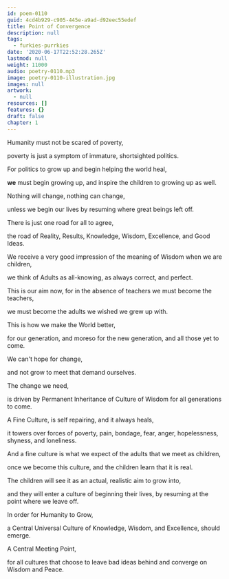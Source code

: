 ```yaml
---
id: poem-0110
guid: 4cd4b929-c905-445e-a9ad-d92eec55edef
title: Point of Convergence
description: null
tags:
  - furkies-purrkies
date: '2020-06-17T22:52:28.265Z'
lastmod: null
weight: 11000
audio: poetry-0110.mp3
image: poetry-0110-illustration.jpg
images: null
artwork:
  - null
resources: []
features: {}
draft: false
chapter: 1
---
```


Humanity must not be scared of poverty,

poverty is just a symptom of immature, shortsighted politics.

For politics to grow up and begin helping the world heal,

**we** must begin growing up, and inspire the children to growing up as well.

Nothing will change, nothing can change,

unless we begin our lives by resuming where great beings left off.

There is just one road for all to agree,

the road of Reality, Results, Knowledge, Wisdom, Excellence, and Good Ideas.

We receive a very good impression of the meaning of Wisdom when we are children,

we think of Adults as all-knowing, as always correct, and perfect.

This is our aim now, for in the absence of teachers we must become the teachers,

we must become the adults we wished we grew up with.

This is how we make the World better,

for our generation, and moreso for the new generation, and all those yet to come.

We can't hope for change,

and not grow to meet that demand ourselves.

The change we need,

is driven by Permanent Inheritance of Culture of Wisdom for all generations to come.

A Fine Culture, is self repairing, and it always heals,

it towers over forces of poverty, pain, bondage, fear, anger, hopelessness, shyness, and loneliness.

And a fine culture is what we expect of the adults that we meet as children,

once we become this culture, and the children learn that it is real.

The children will see it as an actual, realistic aim to grow into,

and they will enter a culture of beginning their lives, by resuming at the point where we leave off.

In order for Humanity to Grow,

a Central Universal Culture of Knowledge, Wisdom, and Excellence, should emerge.

A Central Meeting Point,

for all cultures that choose to leave bad ideas behind and converge on Wisdom and Peace.
